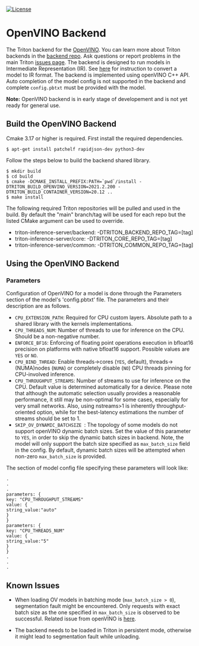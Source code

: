 <!--
# Copyright (c) 2021, NVIDIA CORPORATION. All rights reserved.
#
# Redistribution and use in source and binary forms, with or without
# modification, are permitted provided that the following conditions
# are met:
#  * Redistributions of source code must retain the above copyright
#    notice, this list of conditions and the following disclaimer.
#  * Redistributions in binary form must reproduce the above copyright
#    notice, this list of conditions and the following disclaimer in the
#    documentation and/or other materials provided with the distribution.
#  * Neither the name of NVIDIA CORPORATION nor the names of its
#    contributors may be used to endorse or promote products derived
#    from this software without specific prior written permission.
#
# THIS SOFTWARE IS PROVIDED BY THE COPYRIGHT HOLDERS ``AS IS'' AND ANY
# EXPRESS OR IMPLIED WARRANTIES, INCLUDING, BUT NOT LIMITED TO, THE
# IMPLIED WARRANTIES OF MERCHANTABILITY AND FITNESS FOR A PARTICULAR
# PURPOSE ARE DISCLAIMED.  IN NO EVENT SHALL THE COPYRIGHT OWNER OR
# CONTRIBUTORS BE LIABLE FOR ANY DIRECT, INDIRECT, INCIDENTAL, SPECIAL,
# EXEMPLARY, OR CONSEQUENTIAL DAMAGES (INCLUDING, BUT NOT LIMITED TO,
# PROCUREMENT OF SUBSTITUTE GOODS OR SERVICES; LOSS OF USE, DATA, OR
# PROFITS; OR BUSINESS INTERRUPTION) HOWEVER CAUSED AND ON ANY THEORY
# OF LIABILITY, WHETHER IN CONTRACT, STRICT LIABILITY, OR TORT
# (INCLUDING NEGLIGENCE OR OTHERWISE) ARISING IN ANY WAY OUT OF THE USE
# OF THIS SOFTWARE, EVEN IF ADVISED OF THE POSSIBILITY OF SUCH DAMAGE.
-->

[![License](https://img.shields.io/badge/License-BSD3-lightgrey.svg)](https://opensource.org/licenses/BSD-3-Clause)

# OpenVINO Backend

The Triton backend for the
[OpenVINO](https://docs.openvinotoolkit.org/latest/index.html). You
can learn more about Triton backends in the [backend
repo](https://github.com/triton-inference-server/backend).  Ask
questions or report problems in the main Triton [issues
page](https://github.com/triton-inference-server/server/issues). The backend
is designed to run models in Intermediate Representation (IR). See [here](https://docs.openvinotoolkit.org/latest/openvino_docs_MO_DG_prepare_model_convert_model_Converting_Model.html) for instruction to convert a model to IR format. The backend is implemented using openVINO C++ API. Auto completion of the model config is not supported in the backend and complete `config.pbtxt` must be provided with the model.

**Note:** OpenVINO backend is in early stage of developement and is not yet ready for general use.

## Build the OpenVINO Backend

Cmake 3.17 or higher is required. First install the required dependencies.

```
$ apt-get install patchelf rapidjson-dev python3-dev
```

Follow the steps below to build the backend shared library.

```
$ mkdir build
$ cd build
$ cmake -DCMAKE_INSTALL_PREFIX:PATH=`pwd`/install -DTRITON_BUILD_OPENVINO_VERSION=2021.2.200 -DTRITON_BUILD_CONTAINER_VERSION=20.12 ..
$ make install
```

The following required Triton repositories will be pulled and used in
the build. By default the "main" branch/tag will be used for each repo
but the listed CMake argument can be used to override.

* triton-inference-server/backend: -DTRITON_BACKEND_REPO_TAG=[tag]
* triton-inference-server/core: -DTRITON_CORE_REPO_TAG=[tag]
* triton-inference-server/common: -DTRITON_COMMON_REPO_TAG=[tag]

## Using the OpenVINO Backend

### Parameters

Configuration of OpenVINO for a model is done through the Parameters section of the model's 'config.pbtxt' file. The parameters and their description are as follows.

* `CPU_EXTENSION_PATH`: Required for CPU custom layers. Absolute path to a shared library with the kernels implementations.
* `CPU_THREADS_NUM`: Number of threads to use for inference on the CPU. Should be a non-negative number.
* `ENFORCE_BF16`: Enforcing of floating point operations execution in bfloat16 precision on platforms with native bfloat16 support. Possible values are `YES` or `NO`.
* `CPU_BIND_THREAD`: Enable threads->cores (`YES`, default), threads->(NUMA)nodes (`NUMA`) or completely disable (`NO`) CPU threads pinning for CPU-involved inference.
* `CPU_THROUGHPUT_STREAMS`: Number of streams to use for inference on the CPU. Default value is determined automatically for a device. Please note that although the automatic selection usually provides a reasonable performance, it still may be non-optimal for some cases, especially for very small networks. Also, using nstreams>1 is inherently throughput-oriented option, while for the best-latency estimations the number of streams should be set to 1.
* `SKIP_OV_DYNAMIC_BATCHSIZE `: The topology of some models do not support openVINO dynamic batch sizes. Set the value of this parameter to `YES`, in order
to skip the dynamic batch sizes in backend. Note, the model will only support the batch size specified as `max_batch_size` field in the config. By default, dynamic batch sizes will be attempted when non-zero `max_batch_size` is provided.

The section of model config file specifying these parameters will look like:

```
.
.
.
parameters: {
key: "CPU_THROUGHPUT_STREAMS"
value: {
string_value:"auto"
}
}
parameters: {
key: "CPU_THREADS_NUM"
value: {
string_value:"5"
}
}
.
.
.

```

## Known Issues

* When loading OV models in batching mode (`max_batch_size > 0`), segmentation fault might be encountered. Only requests with exact batch size as the one specified in `max_batch_size` is observed to be successful. Related issue from openVINO is [here](https://community.intel.com/t5/Intel-Distribution-of-OpenVINO/Allowed-batch-size-for-Dynamic-Batch-Size-confusing/td-p/1186265).

* The backend needs to be loaded in Triton in persistent mode, otherwise it might lead to segmentation fault while unloading.